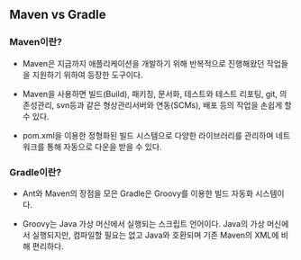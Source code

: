 ## Maven vs Gradle
### Maven이란?
- Maven은 지금까지 애플리케이션을 개발하기 위해 반복적으로 진행해왔던 작업들을 지원하기 위하여 등장한 도구이다.

- Maven을 사용하면 빌드(Build), 패키징, 문서화, 테스트와 테스트 리포팅, git, 의존성관리, svn등과 같은 형상관리서버와 연동(SCMs), 배포 등의 작업을 손쉽게 할 수 있다.

- pom.xml을 이용한 정형화된 빌드 시스템으로 다양한 라이브러리를 관리하며 네트워크를 통해 자동으로 다운을 받을 수 있다.

### Gradle이란?
- Ant와 Maven의 장점을 모은 Gradle은 Groovy를 이용한 빌드 자동화 시스템이다. 

- Groovy는 Java 가상 머신에서 실행되는 스크립트 언어이다. Java의 가상 머신에서 실행되지만, 컴파일할 필요는 없고 Java와 호환되며 기존 Maven의 XML에 비해 편리하다.

